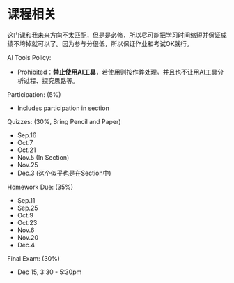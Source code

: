 # 课程相关

这门课和我未来方向不太匹配，但是是必修，所以尽可能把学习时间缩短并保证成绩不垮掉就可以了。因为参与分很低，所以保证作业和考试OK就行。

AI Tools Policy:

* Prohibited：**禁止使用AI工具**，若使用则按作弊处理。并且也不让用AI工具分析过程、探究思路等。

Participation: (5%)

* Includes participation in section

Quizzes: (30%, Bring Pencil and Paper)

* Sep.16
* Oct.7
* Oct.21
* Nov.5 (In Section)
* Nov.25
* Dec.3 (这个似乎也是在Section中)

Homework Due: (35%)

* Sep.11
* Sep.25
* Oct.9
* Oct.23
* Nov.6
* Nov.20
* Dec.4

Final Exam: (30%)

* Dec 15, 3:30 - 5:30pm
